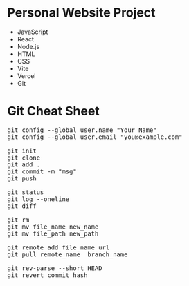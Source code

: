 # Personal Website Project

<ul>  
<li>JavaScript</li>  
<li>React</li>  
<li>Node.js</li>  
<li>HTML</li>  
<li>CSS</li>  
<li>Vite</li> 
<li>Vercel</li>  
<li>Git</li>  
</ul>

# Git Cheat Sheet

<pre>
git config --global user.name "Your Name"
git config --global user.email "<span>you@example.com</span>"<br>
git init
git clone
git add .
git commit -m "msg"
git push<br>
git status
git log --oneline
git diff<br>
git rm
git mv file_name new_name
git mv file_path new_path<br>
git remote add file_name url
git pull remote_name  branch_name<br>
git rev-parse --short HEAD
git revert commit_hash
</pre>
